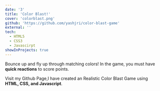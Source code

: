 ```yaml
---
date: '3'
title: 'Color Blast!'
cover: 'colorblast.png'
github: 'https://github.com/yashjri/color-blast-game'
external: ''
tech:
  - HTML5
  - CSS3
  - Javascirpt
showInProjects: true
---
```


Bounce up and fly up through matching colors! In the game, you must have **quick reactions** to score points.


Visit my Github Page,I have created an Realistic Color Blast Game using **HTML, CSS, and Javascript**.
